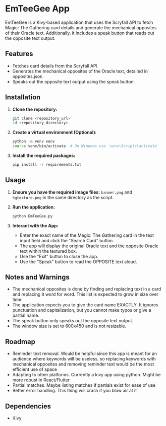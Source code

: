 # EmTeeGee App

EmTeeGee is a Kivy-based application that uses the Scryfall API to fetch Magic: The Gathering card details and generate the mechanical opposites of their Oracle text. Additionally, it includes a speak button that reads out the opposite text output.

## Features

- Fetches card details from the Scryfall API.
- Generates the mechanical opposites of the Oracle text, detailed in opposites.json.
- Speaks out the opposite text output using the speak button.

## Installation

1. **Clone the repository:**

    ```sh
    git clone <repository_url>
    cd <repository_directory>
    ```

2. **Create a virtual environment (Optional):**

    ```sh
    python -m venv venv
    source venv/bin/activate  # On Windows use `venv\Scripts\activate`
    ```

3. **Install the required packages:**

    ```sh
    pip install -r requirements.txt
    ```

## Usage

1. **Ensure you have the required image files:** `banner.png` and `bgtexture.png` in the same directory as the script.

2. **Run the application:**

    ```sh
    python EmTeeGee.py
    ```

3. **Interact with the App:**

    - Enter the exact name of the Magic: The Gathering card in the text input field and click the "Search Card" button.
    - The app will display the original Oracle text and the opposite Oracle text within the textured box.
    - Use the "Exit" button to close the app.
    - Use the "Speak" button to read the OPPOSITE text aloud.

## Notes and Warnings

- The mechanical opposites is done by finding and replacing text in a card and replacing it word for word. This list is expected to grow in size over time
- The application expects you to give the card name EXACTLY. It ignores punctuation and capitalization, but you cannot make typos or give a partial name.
- The speak button only speaks out the opposite text output.
- The window size is set to 600x450 and is not resizable.

## Roadmap

- Reminder text removal. Would be helpful since this app is meant for an audience where keywords will be useless, so replacing keywords with mechanical opposites and removing reminder text would be the most efficient use of space
- Adapting to other platforms. Currently a kivy app using python. Might be more robust in React/Flutter
- Partial matches. Maybe listing matches if partials exist for ease of use
- Better error handling. This thing will crash if you blow air at it

## Dependencies

- Kivy

